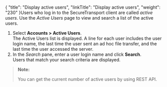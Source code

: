 {
    "title": "Display active users",
    "linkTitle": "Display active users",
    "weight": "230"
}Users who log in to the <span class="mc-variable axway_variables.Component_Short_Name variable">SecureTransport</span> client are called *active users*. Use the *Active Users* page to view and search a list of the active users.

1.  Select **Accounts > Active Users**.  
    The Active Users list is displayed. A line for each user includes the user login name, the last time the user sent an ad hoc file transfer, and the last time the user accessed the server.
2.  In the *Search* pane, enter a user login name and click **Search**.  
    Users that match your search criteria are displayed.

> **Note:**
>
> You can get the current number of active users by using REST API.
